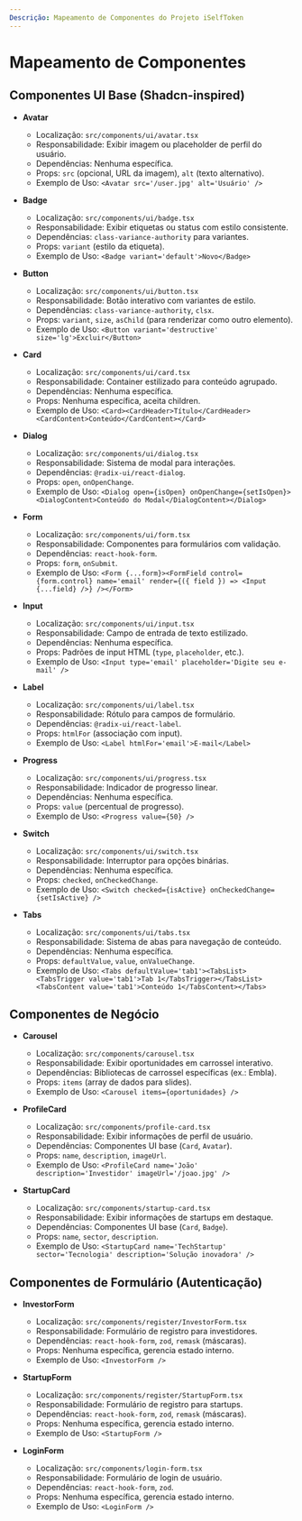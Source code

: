 ```yaml
---
Descrição: Mapeamento de Componentes do Projeto iSelfToken
---
```


# Mapeamento de Componentes

## Componentes UI Base (Shadcn-inspired)

- **Avatar**
  - Localização: `src/components/ui/avatar.tsx`
  - Responsabilidade: Exibir imagem ou placeholder de perfil do usuário.
  - Dependências: Nenhuma específica.
  - Props: `src` (opcional, URL da imagem), `alt` (texto alternativo).
  - Exemplo de Uso: `<Avatar src='/user.jpg' alt='Usuário' />`

- **Badge**
  - Localização: `src/components/ui/badge.tsx`
  - Responsabilidade: Exibir etiquetas ou status com estilo consistente.
  - Dependências: `class-variance-authority` para variantes.
  - Props: `variant` (estilo da etiqueta).
  - Exemplo de Uso: `<Badge variant='default'>Novo</Badge>`

- **Button**
  - Localização: `src/components/ui/button.tsx`
  - Responsabilidade: Botão interativo com variantes de estilo.
  - Dependências: `class-variance-authority`, `clsx`.
  - Props: `variant`, `size`, `asChild` (para renderizar como outro elemento).
  - Exemplo de Uso: `<Button variant='destructive' size='lg'>Excluir</Button>`

- **Card**
  - Localização: `src/components/ui/card.tsx`
  - Responsabilidade: Container estilizado para conteúdo agrupado.
  - Dependências: Nenhuma específica.
  - Props: Nenhuma específica, aceita children.
  - Exemplo de Uso: `<Card><CardHeader>Título</CardHeader><CardContent>Conteúdo</CardContent></Card>`

- **Dialog**
  - Localização: `src/components/ui/dialog.tsx`
  - Responsabilidade: Sistema de modal para interações.
  - Dependências: `@radix-ui/react-dialog`.
  - Props: `open`, `onOpenChange`.
  - Exemplo de Uso: `<Dialog open={isOpen} onOpenChange={setIsOpen}><DialogContent>Conteúdo do Modal</DialogContent></Dialog>`

- **Form**
  - Localização: `src/components/ui/form.tsx`
  - Responsabilidade: Componentes para formulários com validação.
  - Dependências: `react-hook-form`.
  - Props: `form`, `onSubmit`.
  - Exemplo de Uso: `<Form {...form}><FormField control={form.control} name='email' render={({ field }) => <Input {...field} />} /></Form>`

- **Input**
  - Localização: `src/components/ui/input.tsx`
  - Responsabilidade: Campo de entrada de texto estilizado.
  - Dependências: Nenhuma específica.
  - Props: Padrões de input HTML (`type`, `placeholder`, etc.).
  - Exemplo de Uso: `<Input type='email' placeholder='Digite seu e-mail' />`

- **Label**
  - Localização: `src/components/ui/label.tsx`
  - Responsabilidade: Rótulo para campos de formulário.
  - Dependências: `@radix-ui/react-label`.
  - Props: `htmlFor` (associação com input).
  - Exemplo de Uso: `<Label htmlFor='email'>E-mail</Label>`

- **Progress**
  - Localização: `src/components/ui/progress.tsx`
  - Responsabilidade: Indicador de progresso linear.
  - Dependências: Nenhuma específica.
  - Props: `value` (percentual de progresso).
  - Exemplo de Uso: `<Progress value={50} />`

- **Switch**
  - Localização: `src/components/ui/switch.tsx`
  - Responsabilidade: Interruptor para opções binárias.
  - Dependências: Nenhuma específica.
  - Props: `checked`, `onCheckedChange`.
  - Exemplo de Uso: `<Switch checked={isActive} onCheckedChange={setIsActive} />`

- **Tabs**
  - Localização: `src/components/ui/tabs.tsx`
  - Responsabilidade: Sistema de abas para navegação de conteúdo.
  - Dependências: Nenhuma específica.
  - Props: `defaultValue`, `value`, `onValueChange`.
  - Exemplo de Uso: `<Tabs defaultValue='tab1'><TabsList><TabsTrigger value='tab1'>Tab 1</TabsTrigger></TabsList><TabsContent value='tab1'>Conteúdo 1</TabsContent></Tabs>`

## Componentes de Negócio

- **Carousel**
  - Localização: `src/components/carousel.tsx`
  - Responsabilidade: Exibir oportunidades em carrossel interativo.
  - Dependências: Bibliotecas de carrossel específicas (ex.: Embla).
  - Props: `items` (array de dados para slides).
  - Exemplo de Uso: `<Carousel items={oportunidades} />`

- **ProfileCard**
  - Localização: `src/components/profile-card.tsx`
  - Responsabilidade: Exibir informações de perfil de usuário.
  - Dependências: Componentes UI base (`Card`, `Avatar`).
  - Props: `name`, `description`, `imageUrl`.
  - Exemplo de Uso: `<ProfileCard name='João' description='Investidor' imageUrl='/joao.jpg' />`

- **StartupCard**
  - Localização: `src/components/startup-card.tsx`
  - Responsabilidade: Exibir informações de startups em destaque.
  - Dependências: Componentes UI base (`Card`, `Badge`).
  - Props: `name`, `sector`, `description`.
  - Exemplo de Uso: `<StartupCard name='TechStartup' sector='Tecnologia' description='Solução inovadora' />`

## Componentes de Formulário (Autenticação)

- **InvestorForm**
  - Localização: `src/components/register/InvestorForm.tsx`
  - Responsabilidade: Formulário de registro para investidores.
  - Dependências: `react-hook-form`, `zod`, `remask` (máscaras).
  - Props: Nenhuma específica, gerencia estado interno.
  - Exemplo de Uso: `<InvestorForm />`

- **StartupForm**
  - Localização: `src/components/register/StartupForm.tsx`
  - Responsabilidade: Formulário de registro para startups.
  - Dependências: `react-hook-form`, `zod`, `remask` (máscaras).
  - Props: Nenhuma específica, gerencia estado interno.
  - Exemplo de Uso: `<StartupForm />`

- **LoginForm**
  - Localização: `src/components/login-form.tsx`
  - Responsabilidade: Formulário de login de usuário.
  - Dependências: `react-hook-form`, `zod`.
  - Props: Nenhuma específica, gerencia estado interno.
  - Exemplo de Uso: `<LoginForm />`
